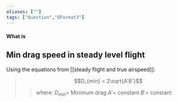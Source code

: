 ```yaml
---
aliases: [""]
tags: ["Question","QFormat3"]
---
```


#### What is
## Min drag speed in steady level flight
Using the equations from [[steady flight and true airspeed]]:

> $$D_{min} = 2\sqrt{A'B'}$$ 
>> where:
>> $D_{min}=$  Minimum drag
>> $A'=$ constant
>> $B'=$ constant